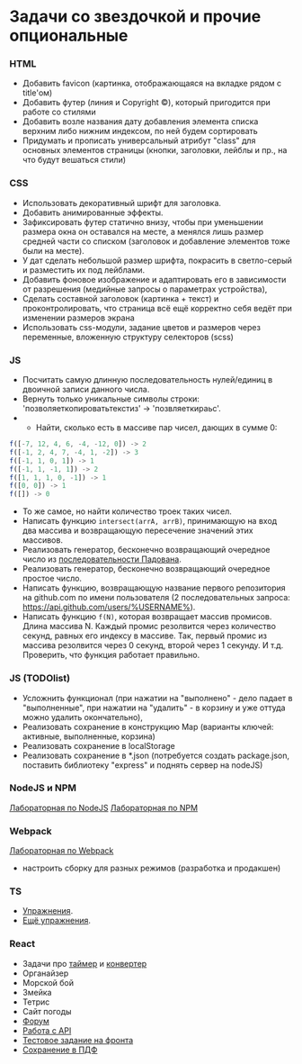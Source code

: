# Задачи со звездочкой и прочие опциональные 

### HTML

* Добавить favicon (картинка, отображающаяся на вкладке рядом с title'ом)
* Добавить футер (линия и Copyright ©), который пригодится при работе со стилями
* Добавить возле названия дату добавления элемента списка верхним либо нижним индексом, по ней будем сортировать
* Придумать и прописать универсальный атрибут "class" для основных элементов страницы (кнопки, заголовки, лейблы и пр., на что будут вешаться стили)

### CSS

* Использовать декоративный шрифт для заголовка.
* Добавить анимированные эффекты.
* Зафиксировать футер статично внизу, чтобы при уменьшении размера окна он оставался на месте, а менялся лишь размер средней части со списком (заголовок и добавление элементов тоже были на месте).
* У дат сделать небольшой размер шрифта, покрасить в светло-серый и разместить их под лейблами.
* Добавить фоновое изображение и адаптировать его в зависимости от разрешения (медийные запросы о параметрах устройства),
* Сделать составной заголовок (картинка + текст) и проконтролировать, что страница всё ещё корректно себя ведёт при изменении размеров экрана
* Использовать css-модули, задание цветов и размеров через переменные, вложенную структуру селекторов (scss)

### JS

* Посчитать самую длинную последовательность нулей/единиц в двоичной записи данного числа.
* Вернуть только уникальные символы строки: 'позволяеткопироватьтекстиз' -> 'позвляеткираьс'.
* * Найти, сколько есть в массиве пар чисел, дающих в сумме 0:
```js
f([-7, 12, 4, 6, -4, -12, 0]) -> 2 
f([-1, 2, 4, 7, -4, 1, -2]) -> 3
f([-1, 1, 0, 1]) -> 1
f([-1, 1, -1, 1]) -> 2
f([1, 1, 1, 0, -1]) -> 1
f([0, 0]) -> 1 
f([]) -> 0 
```
* То же самое, но найти количество троек таких чисел.
* Написать функцию `intersect(arrA, arrB)`, принимающую на вход два массива и возвращающую пересечение значений этих массивов.
* Реализовать генератор, бесконечно возвращающий очередное число из
  [последовательности Падована](https://ru.wikipedia.org/wiki/%D0%9F%D0%BE%D1%81%D0%BB%D0%B5%D0%B4%D0%BE%D0%B2%D0%B0%D1%82%D0%B5%D0%BB%D1%8C%D0%BD%D0%BE%D1%81%D1%82%D1%8C_%D0%9F%D0%B0%D0%B4%D0%BE%D0%B2%D0%B0%D0%BD%D0%B0).
* Реализовать генератор, бесконечно возвращающий очередное простое число.
* Написать функцию, возвращающую название первого репозитория на github.com по имени пользователя
  (2 последовательных запроса: https://api.github.com/users/%USERNAME%).
* Написать функцию `f(N)`, которая возвращает массив промисов. Длина массива N.
   Каждый промис резолвится через количество секунд, равных его индексу в массиве.
   Так, первый промис из массива резолвится через 0 секунд, второй через 1 секунду. И т.д.
   Проверить, что функция работает правильно.

### JS (TODOlist)

* Усложнить функционал (при нажатии на "выполнено" - дело падает в "выполненные", при нажатии на "удалить" - в корзину и уже оттуда можно удалить окончательно), 
* Реализовать сохранение в конструкцию Map (варианты ключей: активные, выполненные, корзина)
* Реализовать сохранение в localStorage
* Реализовать сохранение в *.json (потребуется создать package.json, поставить библиотеку "express" и поднять сервер на nodeJS)

### NodeJS и NPM

[Лабораторная по NodeJS](lab_7_nodejs.md)
[Лабораторная по NPM](lab_7_npm.md)

### Webpack

[Лабораторная по Webpack](lab_7_webpack.md)

* настроить сборку для разных режимов (разработка и продакшен)

### TS

* [Упражнения](https://typescript-exercises.github.io/#exercise=1&file=%2Findex.ts).
* [Ещё упражнения](https://exercism.org/tracks/typescript/exercises).

### React

* Задачи про [таймер](lab_timer.md) и [конвертер](lab_convert.md)
* Органайзер
* Морской бой
* Змейка
* Тетрис
* Сайт погоды
* [Форум](https://github.com/dmitryweiner/web-lectures/blob/main/laba.md)
* [Работа с API](adv_api.md)
* [Тестовое задание на фронта](adv_test.md)
* [Сохранение в ПДФ](adv_pdf.md)

